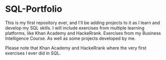 # SQL-Portfolio
This is my first repository ever, and I'll be adding projects to it as I learn and develop my SQL skills.
I will include exercises from multiple learning platforms, like Khan Academy and HackeRrank.
Exercises from my Business Intelligence Course.
As well as some projects developed by me.

Please note that Khan Academy and HackeRrank where the very first exercises I ever did in SQL.
